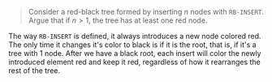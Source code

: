 > Consider a red-black tree formed by inserting $n$ nodes with `RB-INSERT`.
> Argue that if $n > 1$, the tree has at least one red node.

The way `RB-INSERT` is defined, it always introduces a new node colored red. The
only time it changes it's color to black is if it is the root, that is, if it's
a tree with 1 node. After we have a black root, each insert will color the newly
introduced element red and keep it red, regardless of how it rearranges the rest
of the tree.
